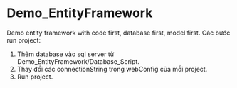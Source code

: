 # Demo_EntityFramework
Demo entity framework with code first, database first, model first.
Các bước run project:
1. Thêm database vào sql server từ Demo_EntityFramework/Database_Script.
2. Thay đổi các connectionString trong webConfig của mỗi project.
3. Run project.

